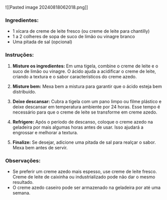 ![[Pasted image 20240818062018.png]]
### Ingredientes:

- 1 xícara de creme de leite fresco (ou creme de leite para chantilly)
- 1 a 2 colheres de sopa de suco de limão ou vinagre branco
- Uma pitada de sal (opcional)

### Instruções:

1. **Misture os ingredientes:** Em uma tigela, combine o creme de leite e o suco de limão ou vinagre. O ácido ajuda a acidificar o creme de leite, criando a textura e o sabor característicos do creme azedo.
    
2. **Misture bem:** Mexa bem a mistura para garantir que o ácido esteja bem distribuído.
    
3. **Deixe descansar:** Cubra a tigela com um pano limpo ou filme plástico e deixe descansar em temperatura ambiente por 24 horas. Esse tempo é necessário para que o creme de leite se transforme em creme azedo.
    
4. **Refrigere:** Após o período de descanso, coloque o creme azedo na geladeira por mais algumas horas antes de usar. Isso ajudará a engrossar e melhorar a textura.
    
5. **Finalize:** Se desejar, adicione uma pitada de sal para realçar o sabor. Mexa bem antes de servir.
    

### Observações:

- Se preferir um creme azedo mais espesso, use creme de leite fresco. Creme de leite de caixinha ou industrializado pode não dar o mesmo resultado.
- O creme azedo caseiro pode ser armazenado na geladeira por até uma semana.